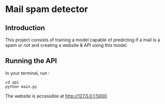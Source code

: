 # Mail spam detector
## Introduction
This project consists of training a model capable of predicting if a mail is a spam or not and creating a website & API using this model.

## Running the API
In your terminal, run :
```
cd api
python main.py
```
The website is accessible at http://127.0.0.1:5000